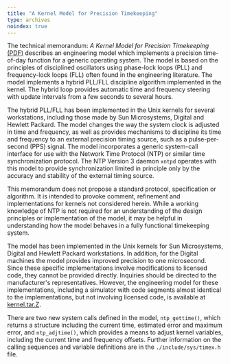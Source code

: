 ```yaml
---
title: "A Kernel Model for Precision Timekeeping"
type: archives
noindex: true
---
```


The technical memorandum: <cite>A Kernel Model for Precision Timekeeping</cite> [(PDF)](/reflib/memos/memo96b.pdf) describes an engineering model which implements a precision time-of-day function for a generic operating system. The model is based on the principles of disciplined oscillators using phase-lock loops (PLL) and frequency-lock loops (FLL) often found in the engineering literature. The model implements a hybrid PLL/FLL discipline algorithm implemented in the kernel. The hybrid loop provides automatic time and frequency steering with update intervals from a few seconds to several hours.

The hybrid PLL/FLL has been implemented in the Unix kernels for several workstations, including those made by Sun Microsystems, Digital and Hewlett Packard. The model changes the way the system clock is adjusted in time and frequency, as well as provides mechanisms to discipline its time and frequency to an external precision timing source, such as a pulse-per-second (PPS) signal. The model incorporates a generic system-call interface for use with the Network Time Protocol (NTP) or similar time synchronization protocol. The NTP Version 3 daemon <code>xntpd</code> operates with this model to provide synchronization limited in principle only by the accuracy and stability of the external timing source. 

This memorandum does not propose a standard protocol, specification or algorithm. It is intended to provoke comment, refinement and implementations for kernels not considered herein. While a working knowledge of NTP is not required for an understanding of the design principles or implementation of the model, it may be helpful in understanding how the model behaves in a fully functional timekeeping system. 

The model has been implemented in the Unix kernels for Sun Microsystems, Digital and Hewlett Packard workstations. In addition, for the Digital machines the model provides improved precision to one microsecond. Since these specific implementations involve modifications to licensed code, they cannot be provided directly. Inquiries should be directed to the manufacturer's representatives. However, the engineering model for these implementations, including a simulator with code segments almost identical to the implementations, but not involving licensed code, is available at [kernel.tar.Z](/reflib/software/kernel.tar.Z).

There are two new system calls defined in the model, <code>ntp_gettime()</code>, which returns a structure including the
current time, estimated error and maximum error, and <code>ntp_adjtime()</code>, which provides a means to adjust kernel
variables, including the current time and frequency offsets. Further information on the calling sequences and variable definitions are in the <code>./include/sys/timex.h</code> file.